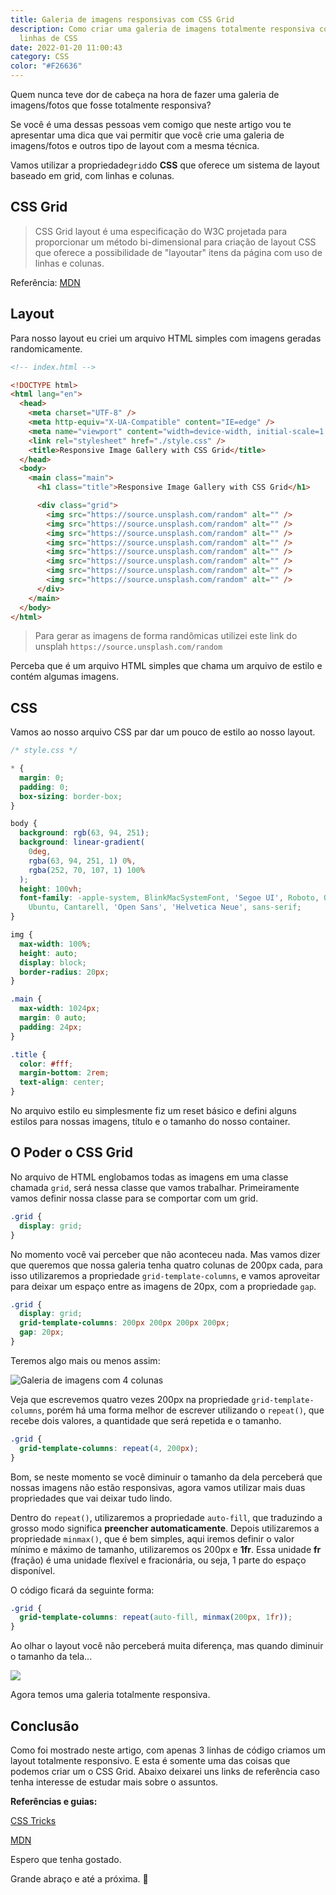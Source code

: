 ```yaml
---
title: Galeria de imagens responsivas com CSS Grid
description: Como criar uma galeria de imagens totalmente responsiva com poucas
  linhas de CSS
date: 2022-01-20 11:00:43
category: CSS
color: "#F26636"
---
```

Quem nunca teve dor de cabeça na hora de fazer uma galeria de imagens/fotos que fosse totalmente responsiva?

Se você é uma dessas pessoas vem comigo que neste artigo vou te apresentar uma dica que vai permitir que você  crie uma galeria de imagens/fotos e outros tipo de layout com a mesma técnica.

Vamos utilizar a propriedade`grid`do **CSS** que oferece um sistema de layout baseado em grid, com linhas e colunas.

## CSS Grid

> CSS Grid layout é uma especificação do W3C projetada para proporcionar um método bi-dimensional para criação de layout CSS que oferece a possibilidade de "layoutar" itens da página com uso de linhas e colunas. 

Referência: [MDN](https://developer.mozilla.org/pt-BR/docs/Web/CSS/CSS_Grid_Layout)



## Layout

Para nosso layout eu criei um arquivo HTML simples com imagens geradas randomicamente.

```html
<!-- index.html -->

<!DOCTYPE html>
<html lang="en">
  <head>
    <meta charset="UTF-8" />
    <meta http-equiv="X-UA-Compatible" content="IE=edge" />
    <meta name="viewport" content="width=device-width, initial-scale=1.0" />
    <link rel="stylesheet" href="./style.css" />
    <title>Responsive Image Gallery with CSS Grid</title>
  </head>
  <body>
    <main class="main">
      <h1 class="title">Responsive Image Gallery with CSS Grid</h1>

      <div class="grid">
        <img src="https://source.unsplash.com/random" alt="" />
        <img src="https://source.unsplash.com/random" alt="" />
        <img src="https://source.unsplash.com/random" alt="" />
        <img src="https://source.unsplash.com/random" alt="" />
        <img src="https://source.unsplash.com/random" alt="" />
        <img src="https://source.unsplash.com/random" alt="" />
        <img src="https://source.unsplash.com/random" alt="" />
        <img src="https://source.unsplash.com/random" alt="" />
      </div>
    </main>
  </body>
</html>

```

> Para gerar as imagens de forma randômicas utilizei este link do unsplah `https://source.unsplash.com/random`

Perceba que é um arquivo HTML simples que chama um arquivo de estilo e contém algumas imagens.



## CSS

Vamos ao nosso arquivo CSS par dar um pouco de estilo ao nosso layout.

```css
/* style.css */

* {
  margin: 0;
  padding: 0;
  box-sizing: border-box;
}

body {
  background: rgb(63, 94, 251);
  background: linear-gradient(
    0deg,
    rgba(63, 94, 251, 1) 0%,
    rgba(252, 70, 107, 1) 100%
  );
  height: 100vh;
  font-family: -apple-system, BlinkMacSystemFont, 'Segoe UI', Roboto, Oxygen,
    Ubuntu, Cantarell, 'Open Sans', 'Helvetica Neue', sans-serif;
}

img {
  max-width: 100%;
  height: auto;
  display: block;
  border-radius: 20px;
}

.main {
  max-width: 1024px;
  margin: 0 auto;
  padding: 24px;
}

.title {
  color: #fff;
  margin-bottom: 2rem;
  text-align: center;
}

```

No arquivo estilo eu simplesmente fiz um reset básico e defini alguns estilos para nossas imagens, título e o tamanho do nosso container.



## O Poder o CSS Grid

No arquivo de HTML englobamos todas as imagens em uma classe chamada `grid`, será nessa classe que vamos trabalhar. Primeiramente vamos definir nossa classe para se comportar com um grid.

```css
.grid {
  display: grid;
}
```

No momento você vai perceber que não aconteceu nada. Mas vamos dizer que queremos que nossa galeria tenha  quatro colunas de 200px cada, para isso utilizaremos a propriedade `grid-template-columns`, e vamos aproveitar para deixar um espaço entre as imagens de 20px, com a propriedade `gap`.



```css
.grid {
  display: grid;
  grid-template-columns: 200px 200px 200px 200px;
  gap: 20px;
}
```

Teremos algo mais ou menos assim: 

![Galeria de imagens com 4 colunas](images/image1.jpg "Galeria de imagens com 4 colunas")

Veja que escrevemos quatro vezes 200px na propriedade `grid-template-columns`, porém há uma forma melhor de escrever utilizando o `repeat()`, que recebe dois valores, a quantidade que será repetida e o tamanho.

```css
.grid {
  grid-template-columns: repeat(4, 200px);
}
```

Bom, se neste momento se você diminuir o tamanho da dela perceberá que nossas imagens não estão responsivas, agora vamos utilizar mais duas propriedades que vai deixar tudo lindo. 

Dentro do `repeat()`, utilizaremos a propriedade `auto-fill`, que traduzindo a grosso modo significa **preencher automaticamente**. Depois utilizaremos a propriedade `minmax()`, que é bem simples, aqui iremos definir o valor mínimo e máximo de tamanho, utilizaremos os 200px e **1fr**. Essa unidade **fr** (fração) é uma unidade flexível e fracionária, ou seja, 1 parte do espaço disponível. 

O código ficará da seguinte forma:

```css
.grid {
  grid-template-columns: repeat(auto-fill, minmax(200px, 1fr));
}
```

Ao olhar o layout você não perceberá muita diferença, mas quando diminuir o tamanho da tela...



<!--StartFragment-->

![](https://i.giphy.com/media/aaxc7FnVbZDJ653ch9/giphy-downsized-large.gif)

<!--EndFragment-->

Agora temos uma galeria totalmente responsiva.



## Conclusão

Como foi mostrado neste artigo, com apenas 3 linhas de código criamos um layout totalmente responsivo. E esta é somente uma das coisas que podemos criar um o CSS Grid. Abaixo deixarei uns links de referência caso tenha interesse de estudar mais sobre o assuntos.

**Referências e guias:**

[CSS Tricks](https://css-tricks.com/snippets/css/complete-guide-grid/)

[MDN](https://developer.mozilla.org/pt-BR/docs/Web/CSS/grid)



Espero que tenha gostado. 

Grande abraço e até a próxima. 🤘